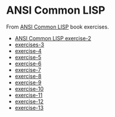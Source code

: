 

# ANSI Common LISP

<div class="org-center">
<p>
From <a href="http://www.paulgraham.com/acl.html">ANSI Common LISP</a> book exercises.
</p>
</div>

-   [ANSI Common LISP exercise-2](docs/exercise-2.md)
-   [exercises-3](docs/exercise-3.md)
-   [exercise-4](docs/exercise-4.md)
-   [exercise-5](docs/exercise-5.md)
-   [exercise-6](docs/exercise-6.md)
-   [exercise-7](docs/exercise-7.md)
-   [exercise-8](docs/exercise-8.md)
-   [exercise-9](docs/exercise-9.md)
-   [exercise-10](docs/exercise-10.md)
-   [exercise-11](docs/exercise-11.md)
-   [exercise-12](docs/exercise-12.md)
-   [exercise-13](docs/exercise-13.md)

